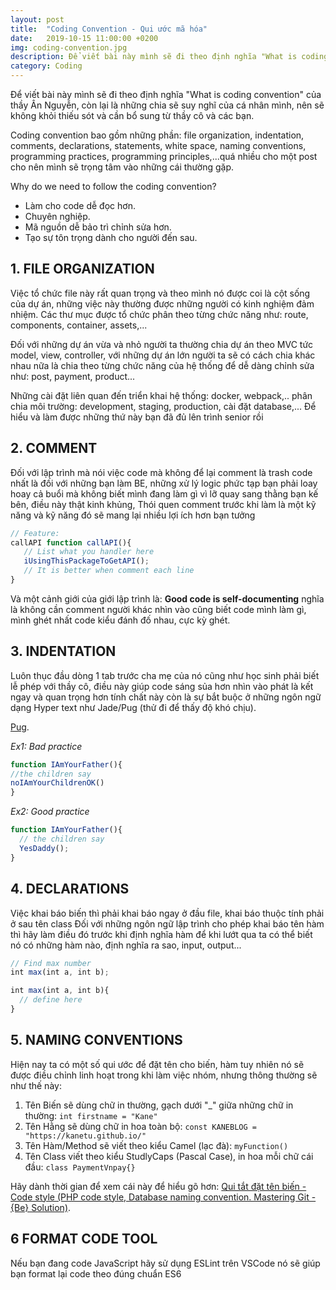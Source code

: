 ```yaml
---
layout: post
title:  "Coding Convention - Qui ước mã hóa"
date:   2019-10-15 11:00:00 +0200
img: coding-convention.jpg
description: Để viết bài này mình sẽ đi theo định nghĩa "What is coding convention" của thầy Ân Nguyễn, còn lại là những chia sẽ suy nghĩ của cá nhân mình, nên sẽ không khỏi thiếu sót và cần bổ sung từ thầy cô và các bạn.  
category: Coding
---
```


Để viết bài này mình sẽ đi theo định nghĩa "What is coding convention" của thầy Ân Nguyễn, còn lại là những chia sẽ suy nghĩ của cá nhân mình, nên sẽ không khỏi thiếu sót và cần bổ sung từ thầy cô và các bạn.  

Coding convention bao gồm những phần: file organization, indentation, comments, declarations, statements, white space, naming conventions, programming practices, programming principles,...quá nhiều cho một post cho nên mình sẽ trọng tâm vào những cái thường gặp.

Why do we need to follow the coding convention?
-  Làm cho code dễ đọc hơn. 
- Chuyên nghiệp. 
- Mã nguồn dễ bảo trì chỉnh sửa hơn. 
- Tạo sự tôn trọng dành cho người đến sau. 


## 1. FILE ORGANIZATION
Việc tổ chức file này rất quan trọng và theo mình nó được coi là cột sống của dự án, những việc này thường được những người có kinh nghiệm đảm nhiệm.  Các thư mục được tổ chức phân theo từng chức năng như: route, components, container, assets,...  

Đối với những dự án vừa và nhỏ người ta thường chia dự án theo MVC tức model, view, controller, với những dự án lớn người ta sẽ có cách chia khác nhau nữa là chia theo từng chức năng của hệ thống để dễ dàng chỉnh sửa như: post, payment, product...  

Những cài đặt liên quan đến triển khai hệ thống: docker, webpack,.. phân chia môi trường: development, staging, production, cài đặt database,...  Để hiểu và làm được những thứ này bạn đã đủ lên trình senior rồi

## 2. COMMENT 
Đối với lập trình mà nói việc code mà không để lại comment là trash code nhất là đối với những bạn làm BE, những xử lý logic phức tạp bạn phải loay hoay cả buổi mà không biết mình đang làm gì vì lỡ quay sang thằng bạn kế bên, điều này thật kinh khủng, Thói quen comment trước khi làm là một kỹ năng và kỹ năng đó sẽ mang lại nhiều lợi ích hơn bạn tưởng

```javascript
// Feature: 
callAPI function callAPI(){   
   // List what you handler here   
   iUsingThisPackageToGetAPI();   
   // It is better when comment each line   
}
```
Và một cảnh giới của giới lập trình là: **Good code is self-documenting** nghĩa là không cần comment người khác nhìn vào cũng biết code mình làm gì, mình ghét nhất code kiểu đánh đố nhau, cực kỳ ghét.

## 3. INDENTATION
Luôn thục đầu dòng 1 tab trước cha mẹ của nó cũng như học sinh phải biết lễ phép với thầy cô, điều này giúp code sáng sủa hơn nhìn vào phát là kết ngay và quan trọng hơn tính chất này còn là sự bắt buộc ở những ngôn ngữ dạng Hyper text như Jade/Pug (thử đi để thấy độ khó chịu).

[Pug](https://pugjs.org/api/getting-started.html).

*Ex1: Bad practice*
```javascript
function IAmYourFather(){ 
//the children say 
noIAmYourChildrenOK() 
}
```

*Ex2: Good practice*
```javascript
function IAmYourFather(){   
  // the children say   
  YesDaddy();   
}
```
## 4. DECLARATIONS 
Việc khai báo biến thì phải khai báo ngay ở đầu file, khai báo thuộc tính phải ở sau tên class Đối với những ngôn ngữ lập trình cho phép khai báo tên hàm thì hãy làm điều đó trước khi định nghĩa hàm để khi lướt qua ta có thể biết nó có những hàm nào, định nghĩa ra sao, input, output...

```javascript
// Find max number 
int max(int a, int b);

int max(int a, int b){   
  // define here 
}
```
## 5. NAMING CONVENTIONS 
Hiện nay ta có một số qui ước để đặt tên cho biến, hàm tuy nhiên nó sẽ được điều chỉnh linh hoạt trong khi làm việc nhóm, nhưng thông thường sẽ như thế này:
1. Tên Biến sẽ dùng chữ in thường, gạch dưới "_" giữa những chữ in thường: `int firstname = "Kane"`
2. Tên Hằng sẽ dùng chữ in hoa toàn bộ: `const KANEBLOG = "https://kanetu.github.io/"`
3. Tên Hàm/Method sẽ viết theo kiểu Camel (lạc đà): `myFunction()`
4. Tên Class viết theo kiểu StudlyCaps (Pascal Case), in hoa mỗi chữ cái đầu: `class PaymentVnpay{}`

Hãy dành thời gian để xem cái này để hiểu gõ hơn:
[Qui tắt đặt tên biến - Code style (PHP code style, Database naming convention. Mastering Git - {Be} Solution)](http://bit.ly/2mA3crH).


## 6 FORMAT CODE TOOL
Nếu bạn đang code JavaScript hãy sử dụng ESLint trên VSCode nó sẽ giúp bạn format lại code theo đúng chuẩn ES6
